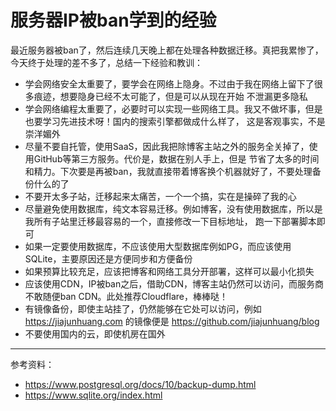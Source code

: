 # 服务器IP被ban学到的经验

最近服务器被ban了，然后连续几天晚上都在处理各种数据迁移。真把我累惨了，今天终于处理的差不多了，总结一下经验和教训：

- 学会网络安全太重要了，要学会在网络上隐身。不过由于我在网络上留下了很多痕迹，想要隐身已经不太可能了，但是可以从现在开始
不泄漏更多隐私
- 学会网络编程太重要了，必要时可以实现一些网络工具。我又不做坏事，但是也要学习先进技术呀！国内的搜索引擎都做成什么样了，
这是客观事实，不是崇洋媚外
- 尽量不要自托管，使用SaaS，因此我把除博客主站之外的服务全关掉了，使用GitHub等第三方服务。代价是，数据在别人手上，但是
节省了太多的时间和精力。下次要是再被ban，我就直接带着博客换个机器就好了，不要处理备份什么的了
- 不要开太多子站，迁移起来太痛苦，一个一个搞，实在是操碎了我的心
- 尽量避免使用数据库，纯文本容易迁移。例如博客，没有使用数据库，所以是我所有子站里迁移最容易的一个，直接修改一下目标地址，
跑一下部署脚本即可
- 如果一定要使用数据库，不应该使用大型数据库例如PG，而应该使用SQLite，主要原因还是方便同步和方便备份
- 如果预算比较充足，应该把博客和网络工具分开部署，这样可以最小化损失
- 应该使用CDN，IP被ban之后，借助CDN，博客主站仍然可以访问，而服务商不敢随便ban CDN。此处推荐Cloudflare，棒棒哒！
- 有镜像备份，即使主站挂了，仍然能够在它处可以访问，例如 https://jiajunhuang.com 的镜像便是 https://github.com/jiajunhuang/blog
- 不要使用国内的云，即使机房在国外

---

参考资料：

- https://www.postgresql.org/docs/10/backup-dump.html
- https://www.sqlite.org/index.html

